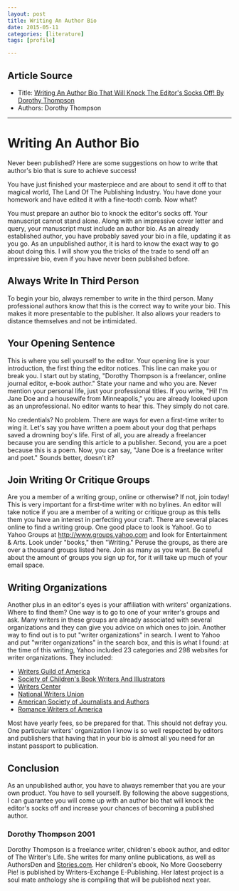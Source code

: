 ```yaml
---
layout: post
title: Writing An Author Bio
date: 2015-05-11
categories: [literature]
tags: [profile]

---
```


## Article Source
* Title: [Writing An Author Bio That Will Knock The Editor's Socks Off!
By Dorothy Thompson](http://absolutewrite.com/freelance_writing/bio.htm)
* Authors: Dorothy Thompson

---

# Writing An Author Bio 

Never been published? Here are some suggestions on how to write that author's bio that is sure to achieve success!

You have just finished your masterpiece and are about to send it off to that magical world, The Land Of The Publishing Industry. You have done your homework and have edited it with a fine-tooth comb. Now what?

You must prepare an author bio to knock the editor's socks off. Your manuscript cannot stand alone. Along with an impressive cover letter and query, your manuscript must include an author bio. As an already established author, you have probably saved your bio in a file, updating it as you go. As an unpublished author, it is hard to know the exact way to go about doing this. I will show you the tricks of the trade to send off an impressive bio, even if you have never been published before.

## Always Write In Third Person

To begin your bio, always remember to write in the third person. Many professional authors know that this is the correct way to write your bio. This makes it more presentable to the publisher. It also allows your readers to distance themselves and not be intimidated.

## Your Opening Sentence

This is where you sell yourself to the editor. Your opening line is your introduction, the first thing the editor notices. This line can make you or break you. I start out by stating, "Dorothy Thompson is a freelancer, online journal editor, e-book author." State your name and who you are. Never mention your personal life, just your professional titles. If you write, "Hi! I'm Jane Doe and a housewife from Minneapolis," you are already looked upon as an unprofessional. No editor wants to hear this. They simply do not care.

No credentials? No problem. There are ways for even a first-time writer to wing it. Let's say you have written a poem about your dog that perhaps saved a drowning boy's life. First of all, you are already a freelancer because you are sending this article to a publisher. Second, you are a poet because this is a poem. Now, you can say, "Jane Doe is a freelance writer and poet." Sounds better, doesn't it?

## Join Writing Or Critique Groups

Are you a member of a writing group, online or otherwise? If not, join today! This is very important for a first-time writer with no bylines. An editor will take notice if you are a member of a writing or critique group as this tells them you have an interest in perfecting your craft. There are several places online to find a writing group. One good place to look is Yahoo!. Go to Yahoo Groups at http://www.groups.yahoo.com and look for Entertainment & Arts. Look under "books," then "Writing." Peruse the groups, as there are over a thousand groups listed here. Join as many as you want. Be careful about the amount of groups you sign up for, for it will take up much of your email space.

## Writing Organizations

Another plus in an editor's eyes is your affiliation with writers' organizations. Where to find them? One way is to go to one of your writer's groups and ask. Many writers in these groups are already associated with several organizations and they can give you advice on which ones to join. Another way to find out is to put "writer organizations" in search. I went to Yahoo and put "writer organizations" in the search box, and this is what I found: at the time of this writing, Yahoo included 23 categories and 298 websites for writer organizations. They included:

* [Writers Guild of America](http://www.wga.org/)
* [Society of Children's Book Writers And Illustrators](http://www.scbwi.org)
* [Writers Center](http://www.writer.org/)
* [National Writers Union](http://www.nwu.org/)
* [American Society of Journalists and Authors](http://www.asja.org/)
* [Romance Writers of America](http://www.rwa.org/)

Most have yearly fees, so be prepared for that. This should not defray you. One particular writers' organization I know is so well respected by editors and publishers that having that in your bio is almost all you need for an instant passport to publication.

## Conclusion

As an unpublished author, you have to always remember that you are your own product. You have to sell yourself. By following the above suggestions, I can guarantee you will come up with an author bio that will knock the editor's socks off and increase your chances of becoming a published author.

### Dorothy Thompson 2001

Dorothy Thompson is a freelance writer, children's ebook author, and editor of The Writer's Life. She writes for many online publications, as well as AuthorsDen and [Stories.com](http://stories.com/). Her children's ebook, No More Gooseberry Pie! is published by Writers-Exchange E-Publishing. Her latest project is a soul mate anthology she is compiling that will be published next year.


